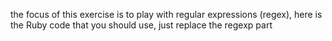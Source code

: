  the focus of this exercise is to play with regular expressions (regex), here is the Ruby code that you should use, just replace the regexp part
